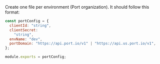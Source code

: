Create one file per environment (Port organization). It should follow this format:

```js
const portConfig = {
  clientId: "string",
  clientSecret:
    "string",
  envName: "dev",
  portDomain: "https://api.port.io/v1" | "https://api.us.port.io/v1",
};

module.exports = portConfig;
```
